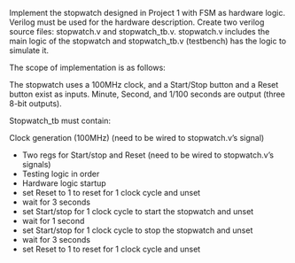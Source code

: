 Implement the stopwatch designed in Project 1 with FSM as hardware logic. Verilog must be used for the hardware description. Create two verilog source files: stopwatch.v and stopwatch_tb.v. stopwatch.v includes the main logic of the stopwatch and stopwatch_tb.v (testbench) has the logic to simulate it.

The scope of implementation is as follows:

The stopwatch uses a 100MHz clock, and a Start/Stop button and a Reset button exist as inputs. Minute, Second, and 1/100 seconds are output (three 8-bit outputs).

Stopwatch_tb must contain:

Clock generation (100MHz) (need to be wired to stopwatch.v’s signal)
- Two regs for Start/stop and Reset (need to be wired to stopwatch.v’s signals)
- Testing logic in order
- Hardware logic startup
- set Reset to 1 to reset for 1 clock cycle and unset
- wait for 3 seconds
- set Start/stop for 1 clock cycle to start the stopwatch and unset
- wait for 1 second
- set Start/stop for 1 clock cycle to stop the stopwatch and unset
- wait for 3 seconds
- set Reset to 1 to reset for 1 clock cycle and unset

